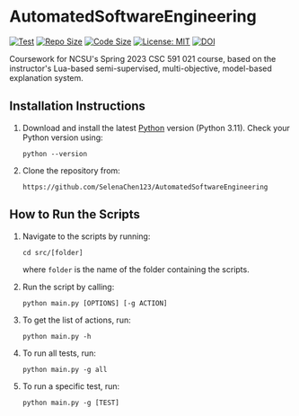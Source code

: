 # AutomatedSoftwareEngineering

[![Test](https://github.com/SelenaChen123/AutomatedSoftwareEngineering/actions/workflows/tests.yml/badge.svg)](https://github.com/SelenaChen123/AutomatedSoftwareEngineering/actions/workflows/tests.yml)
[![Repo Size](https://img.shields.io/github/repo-size/SelenaChen123/AutomatedSoftwareEngineering)](https://github.com/SelenaChen123/AutomatedSoftwareEngineering)
[![Code Size](https://img.shields.io/github/languages/code-size/SelenaChen123/AutomatedSoftwareEngineering)](https://github.com/SelenaChen123/AutomatedSoftwareEngineering)
[![License: MIT](https://img.shields.io/badge/License-MIT-yellow.svg)](https://opensource.org/licenses/MIT)
[![DOI](https://zenodo.org/badge/589330639.svg)](https://zenodo.org/badge/latestdoi/589330639)

Coursework for NCSU's Spring 2023 CSC 591 021 course, based on the instructor's Lua-based semi-supervised, multi-objective, model-based explanation system.

## Installation Instructions

1. Download and install the latest [Python](https://www.python.org/downloads/) version (Python 3.11). Check your Python version using: 

    `python --version`

2. Clone the repository from:

    `https://github.com/SelenaChen123/AutomatedSoftwareEngineering`

## How to Run the Scripts

1. Navigate to the scripts by running:

    `cd src/[folder]`

    where `folder` is the name of the folder containing the scripts.

2. Run the script by calling:
  
    `python main.py [OPTIONS] [-g ACTION]`

3. To get the list of actions, run:
   
    `python main.py -h`
  
4. To run all tests, run:
  
   `python main.py -g all`

5. To run a specific test, run:
  
   `python main.py -g [TEST]`
